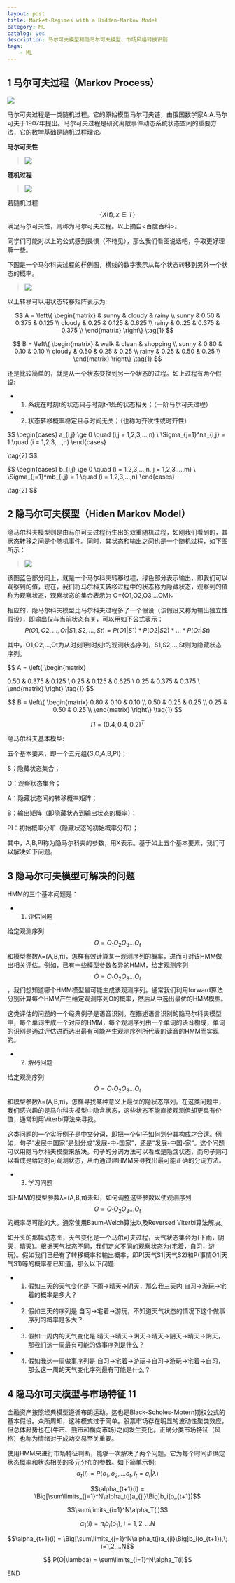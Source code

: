 ```yaml
---
layout: post
title: Market-Regimes with a Hidden-Markov Model
category: ML
catalog: yes
description: 马尔可夫模型和隐马尔可夫模型、市场风格转换识别
tags:
    - ML
---
```




## 1 马尔可夫过程（Markov Process）

![](/images/spark/ml/HMM/weather.gif)

马尔可夫过程是一类随机过程。它的原始模型马尔可夫链，由俄国数学家A.A.马尔可夫于1907年提出。马尔可夫过程是研究离散事件动态系统状态空间的重要方法，它的数学基础是随机过程理论。

**马尔可夫性**
	
> ![](/images/spark/ml/HMM/HMM1.png)

**随机过程**

> ![](/images/spark/ml/HMM/HMM2.png)

若随机过程$$\{X(t), x \in T\}$$满足马尔可夫性，则称为马尔可夫过程。以上摘自<百度百科>。

同学们可能对以上的公式感到畏惧（不待见），那么我们看图说话吧，争取更好理解一些。

下图是一个马尔科夫过程的样例图，横线的数字表示从每个状态转移到另外一个状态的概率。

> ![](/images/spark/ml/HMM/HMM3.png)

以上转移可以用状态转移矩阵表示为:

$$
A = \left\{
  \begin{matrix}
     & sunny & cloudy & rainy \\
  sunny & 0.50 & 0.375 & 0.125  \\
  cloudy & 0.25 & 0.125 & 0.625  \\
  rainy & 0..25 & 0.375 & 0.375  \\
  \end{matrix} 
  \right\}
\tag{1}
$$

$$
B = \left\{
  \begin{matrix}
     & walk & clean & shopping \\
  sunny & 0.80 & 0.10 & 0.10  \\
  cloudy & 0.50 & 0.25 & 0.25  \\
  rainy & 0.25 & 0.50 & 0.25  \\
  \end{matrix} 
  \right\}
\tag{1}
$$

还是比较简单的，就是从一个状态变换到另一个状态的过程。如上过程有两个假设:

* 1. 系统在时刻t的状态只与时刻t-1处的状态相关；（一阶马尔可夫过程）
* 2. 状态转移概率稳定且与时间无关；（也称为齐次性或时齐性）

$$
\begin{cases}
a_{i,j} \ge 0 \quad (i,j = 1,2,3,...,n) \\
\Sigma_{j=1}^na_{i,j}  = 1 \quad (i = 1,2,3,...,n)
\end{cases}

\tag{2}
$$


$$
\begin{cases}
b_{i,j} \ge 0 \quad (i = 1,2,3,...,n, j = 1,2,3,...,m) \\
\Sigma_{j=1}^mb_{i,j}  = 1 \quad (i = 1,2,3,...,n)
\end{cases}

\tag{2}
$$

## 2 隐马尔可夫模型（Hiden Markov Model）

隐马尔科夫模型则是由马尔可夫过程衍生出的双重随机过程，如刚我们看到的，其状态转移之间是个随机事件。同时，其状态和输出之间也是一个随机过程，如下图所示：

> ![](/images/spark/ml/HMM/HMM4.png)

该图蓝色部分同上，就是一个马尔科夫转移过程，绿色部分表示输出，即我们可以观察到的值，现在，我们将马尔科夫转移过程中的状态称为隐藏状态，观察到的值称为观察状态，观察状态的集合表示为 O={O1,O2,O3,…OM}。

相应的，隐马尔科夫模型比马尔科夫过程多了一个假设（该假设又称为输出独立性假设），即输出仅与当前状态有关，可以用如下公式表示：
$$ P(O1,O2,…,Ot|S1,S2,…,St)=P(O1|S1)*P(O2|S2)*...*P(Ot|St)$$

其中，O1,O2,…,Ot为从时刻1到时刻t的观测状态序列，S1,S2,…,St则为隐藏状态序列。

$$
A = \left\{
  \begin{matrix}
     
   0.50 & 0.375 & 0.125  \\
  0.25 & 0.125 & 0.625  \\
  0.25 & 0.375 & 0.375  \\
  \end{matrix} 
  \right\}
\tag{1}
$$


$$
B = \left\{
  \begin{matrix}
  0.80 & 0.10 & 0.10  \\
  0.50 & 0.25 & 0.25  \\
  0.25 & 0.50 & 0.25  \\
  \end{matrix} 
  \right\}
\tag{1}
$$

$$
\Pi = (0.4,0.4,0.2)^T
$$

隐马尔科夫基本模型:

五个基本要素，即一个五元组{S,O,A,B,PI}；

S：隐藏状态集合；

O：观察状态集合；

A：隐藏状态间的转移概率矩阵；

B：输出矩阵（即隐藏状态到输出状态的概率）；

PI：初始概率分布（隐藏状态的初始概率分布）；

其中，A,B,PI称为隐马尔科夫的参数，用X表示。基于如上五个基本要素，我们可以解决如下问题。

## 3 隐马尔可夫模型可解决的问题

HMM的三个基本问题是：

* 1. 评估问题

给定观测序列 $$O=O_1O_2O_3…O_t$$和模型参数λ=(A,B,π)，怎样有效计算某一观测序列的概率，进而可对该HMM做出相关评估。例如，已有一些模型参数各异的HMM，给定观测序列$$O=O_1O_2O_3…O_t$$，我们想知道哪个HMM模型最可能生成该观测序列。通常我们利用forward算法分别计算每个HMM产生给定观测序列O的概率，然后从中选出最优的HMM模型。

这类评估的问题的一个经典例子是语音识别。在描述语言识别的隐马尔科夫模型中，每个单词生成一个对应的HMM，每个观测序列由一个单词的语音构成，单词的识别是通过评估进而选出最有可能产生观测序列所代表的读音的HMM而实现的。

* 2. 解码问题

给定观测序列 $$O=O_1O_2O_3…O_t$$ 和模型参数λ=(A,B,π)，怎样寻找某种意义上最优的隐状态序列。在这类问题中，我们感兴趣的是马尔科夫模型中隐含状态，这些状态不能直接观测但却更具有价值，通常利用Viterbi算法来寻找。

这类问题的一个实际例子是中文分词，即把一个句子如何划分其构成才合适。例如，句子“发展中国家”是划分成“发展-中-国家”，还是“发展-中国-家”。这个问题可以用隐马尔科夫模型来解决。句子的分词方法可以看成是隐含状态，而句子则可以看成是给定的可观测状态，从而通过建HMM来寻找出最可能正确的分词方法。

* 3. 学习问题

即HMM的模型参数λ=(A,B,π)未知，如何调整这些参数以使观测序列$$O=O_1O_2O_3…O_t$$的概率尽可能的大。通常使用Baum-Welch算法以及Reversed Viterbi算法解决。

如开头的那幅动态图，天气变化是一个马尔可夫过程，天气状态集合为{下雨，阴天，晴天}。根据天气状态不同，我们定义不同的观察状态为{宅着，自习，游玩}。假如我们已经有了转移概率和输出概率，即P(天气S1\|天气S2)和P(事情O1\|天气S1)等的概率都已知道，那么以下问题:

* 1. 假如三天的天气变化是 下雨->晴天->阴天，那么我三天内 自习->游玩->宅着的概率是多大？

* 2. 假如三天的序列是 自习->宅着->游玩，不知道天气状态的情况下这个做事序列的概率是多大？

* 3. 假如一周内的天气变化是 晴天->晴天->阴天->晴天->阴天->晴天->阴天，那我们这一周最有可能的做事序列是什么？

* 4. 假如我这一周做事序列是 自习->宅着->游玩->自习->游玩->宅着->自习，那么这一周的天气变化序列最有可能是什么？


## 4 隐马尔可夫模型与市场特征	11	

金融资产按照经典模型遵循布朗运动。这也是Black-Scholes-Motern期权公式的基本假设。众所周知，这种模式过于简单。股票市场存在明显的波动性聚类效应，但总体趋势也在\{牛市、熊市和横向市场\}之间发生变化。正确分类市场特征（风格）也称为情绪对于成功交易至关重要。

使用HMM来进行市场特征判断，能够一次解决了两个问题。它为每个时间步确定状态概率和状态相关的多元分布的参数。如下简单示例:
$$\alpha_t(i) = P(o_1,o_2,...o_t, i_t =q_i | \lambda)$$


$$\alpha_{t+1}(i) = \Big[\sum\limits_{j=1}^N\alpha_t(j)a_{ji}\Big]b_i(o_{t+1})$$


$$\sum\limits_{i=1}^N\alpha_T(i)$$


$$\alpha_1(i) = \pi_ib_i(o_1),\; i=1,2,...N$$

$$\alpha_{t+1}(i) = \Big[\sum\limits_{j=1}^N\alpha_t(j)a_{ji}\Big]b_i(o_{t+1}),\; i=1,2,...N$$

$$ P(O|\lambda) = \sum\limits_{i=1}^N\alpha_T(i)$$




END